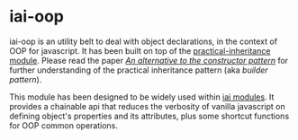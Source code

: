 # iai-oop

iai-oop is an utility belt to deal with object declarations, in the context of OOP for javascript. It has been built on top of the [practical-inheritance module]. Please read the paper *[An alternative to the constructor pattern]* for further understanding of the practical inheritance pattern (aka *builder pattern*).

This module has been designed to be widely used within [iai modules]. It provides a chainable api that reduces the verbosity of vanilla javascript on defining object's properties and its attributes, plus some shortcut functions for OOP common operations.

[practical-inheritance module]: https://npmjs.org/package/practical-inheritance
[An alternative to the constructor pattern]: https://github.com/laconbass/practical-inheritance/blob/master/README.md
[iai modules]: https://npmjs.org/search?q=iai
